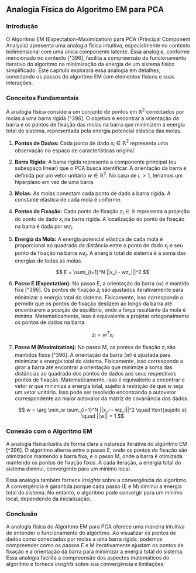 ## Analogia Física do Algoritmo EM para PCA

### Introdução
O Algoritmo EM (Expectation-Maximization) para PCA (Principal Component Analysis) apresenta uma analogia física intuitiva, especialmente no contexto bidimensional com uma única componente latente. Essa analogia, conforme mencionado no contexto [^396], facilita a compreensão do funcionamento iterativo do algoritmo na minimização da energia de um sistema físico simplificado. Este capítulo explorará essa analogia em detalhes, conectando os passos do algoritmo EM com elementos físicos e suas interações.

### Conceitos Fundamentais

A analogia física considera um conjunto de pontos em $\mathbb{R}^2$ conectados por molas a uma barra rígida [^396]. O objetivo é encontrar a orientação da barra e os pontos de fixação das molas na barra que minimizem a energia total do sistema, representada pela energia potencial elástica das molas.

1.  **Pontos de Dados:** Cada ponto de dado $x_i \in \mathbb{R}^2$ representa uma observação no espaço de características original.

2.  **Barra Rígida:** A barra rígida representa a componente principal (ou subespaço linear) que o PCA busca identificar. A orientação da barra é definida por um vetor unitário $w \in \mathbb{R}^2$. No caso de $L > 1$, teríamos um hiperplano em vez de uma barra.

3.  **Molas:** As molas conectam cada ponto de dado à barra rígida. A constante elástica de cada mola é uniforme.

4.  **Pontos de Fixação:** Cada ponto de fixação $z_i \in \mathbb{R}$ representa a projeção do ponto de dado $x_i$ na barra rígida. A localização do ponto de fixação na barra é dada por $wz_i$.

5.  **Energia da Mola:** A energia potencial elástica de cada mola é proporcional ao quadrado da distância entre o ponto de dado $x_i$ e seu ponto de fixação na barra $wz_i$. A energia total do sistema é a soma das energias de todas as molas.

    $$     E = \sum_{i=1}^N ||x_i - wz_i||^2     $$

6.  **Passo E (Expectation):** No passo E, a orientação da barra ($w$) é mantida fixa [^396]. Os pontos de fixação $z_i$ são ajustados iterativamente para minimizar a energia total do sistema. Fisicamente, isso corresponde a permitir que os pontos de fixação deslizem ao longo da barra até encontrarem a posição de equilíbrio, onde a força resultante da mola é mínima. Matematicamente, isso é equivalente a projetar ortogonalmente os pontos de dados na barra:

    $$     z_i = w^T x_i     $$

7.  **Passo M (Maximization):** No passo M, os pontos de fixação $z_i$ são mantidos fixos [^396]. A orientação da barra ($w$) é ajustada para minimizar a energia total do sistema. Fisicamente, isso corresponde a girar a barra até encontrar a orientação que minimize a soma das distâncias ao quadrado dos pontos de dados aos seus respectivos pontos de fixação. Matematicamente, isso é equivalente a encontrar o vetor $w$ que minimiza a energia total, sujeito à restrição de que $w$ seja um vetor unitário. Isso pode ser resolvido encontrando o autovetor correspondente ao maior autovalor da matriz de covariância dos dados.

    $$     w = \arg \min_w \sum_{i=1}^N ||x_i - wz_i||^2 \quad \text{sujeito a} \quad ||w|| = 1     $$

### Conexão com o Algoritmo EM

A analogia física ilustra de forma clara a natureza iterativa do algoritmo EM [^396]. O algoritmo alterna entre o passo E, onde os pontos de fixação são otimizados mantendo a barra fixa, e o passo M, onde a barra é otimizada mantendo os pontos de fixação fixos. A cada iteração, a energia total do sistema diminui, convergindo para um mínimo local.

Essa analogia também fornece *insights* sobre a convergência do algoritmo. A convergência é garantida porque cada passo (E e M) diminui a energia total do sistema. No entanto, o algoritmo pode convergir para um mínimo local, dependendo da inicialização.

### Conclusão

A analogia física do Algoritmo EM para PCA oferece uma maneira intuitiva de entender o funcionamento do algoritmo. Ao visualizar os pontos de dados como conectados por molas a uma barra rígida, podemos compreender como os passos E e M iterativamente ajustam os pontos de fixação e a orientação da barra para minimizar a energia total do sistema. Essa analogia facilita a compreensão dos aspectos matemáticos do algoritmo e fornece *insights* sobre sua convergência e limitações. <!-- END -->
